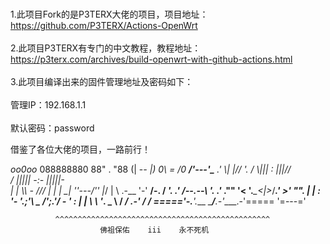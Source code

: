 <br>1.此项目Fork的是P3TERX大佬的项目，项目地址：https://github.com/P3TERX/Actions-OpenWrt</br>
<br>2.此项目P3TERX有专门的中文教程，教程地址：https://p3terx.com/archives/build-openwrt-with-github-actions.html</br>
<br>3.此项目编译出来的固件管理地址及密码如下：</br>
<br>管理IP：192.168.1.1</br>
<br>默认密码：password</br>


借鉴了各位大佬的项目，一路前行！

_oo0oo_
                                 088888880
                                88\" . \"88
                                 (| -_- |)
                                  0\ = /0
                               ___/'---'\___
                             .' \\|     |// '.
                            / \\|||  :  |||// \
                           /_ ||||| -:- |||||- \
                          |   | \\\  -  /// |   |
                          | \_|  ''\---/''  |_/ |
                          \  .-\__  '-'  __/-.  /
                        ___'. .'  /--.--\  '. .'___
                     .\"\" '<  '.___\_<|>_/___.' >'  \"\".
                    | | : '-  \'.;'\ _ /';.'/ - ' : | |
                    \  \ '_.   \_ __\ /__ _/   .-' /  /
                ====='-.____'.___ \_____/___.-'____.-'=====
                                  '=---='
  
  
              ^^^^^^^^^^^^^^^^^^^^^^^^^^^^^^^^^^^^^^^^^^^^^^^^
                        佛祖保佑    iii    永不死机